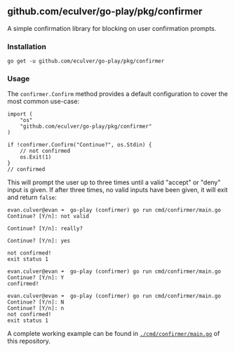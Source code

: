 ## github.com/eculver/go-play/pkg/confirmer

A simple confirmation library for blocking on user confirmation prompts.

### Installation

```
go get -u github.com/eculver/go-play/pkg/confirmer
```

### Usage

The `confirmer.Confirm` method provides a default configuration to cover the most common use-case:

```
import (
    "os"
    "github.com/eculver/go-play/pkg/confirmer"
)

if !confirmer.Confirm("Continue?", os.Stdin) {
    // not confirmed
    os.Exit(1)
}
// confirmed
```

This will prompt the user up to three times until a valid "accept" or "deny" input is given.
If after three times, no valid inputs have been given, it will exit and return `false`:

```
evan.culver@evan ➜  go-play (confirmer) go run cmd/confirmer/main.go
Continue? [Y/n]: not valid

Continue? [Y/n]: really?

Continue? [Y/n]: yes

not confirmed!
exit status 1
```
```
evan.culver@evan ➜  go-play (confirmer) go run cmd/confirmer/main.go
Continue? [Y/n]: Y
confirmed!
```
```
evan.culver@evan ➜  go-play (confirmer) go run cmd/confirmer/main.go
Continue? [Y/n]: N
Continue? [Y/n]: n
not confirmed!
exit status 1
```

A complete working example can be found in [`./cmd/confirmer/main.go`](../../cmd/confirmer/main.go) of this repository.
